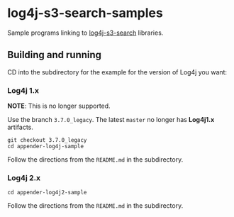 # log4j-s3-search-samples
Sample programs linking to [log4j-s3-search](https://github.com/bluedenim/log4j-s3-search) libraries.

## Building and running
CD into the subdirectory for the example for the version of Log4j you want:

### Log4j 1.x
**NOTE**: This is no longer supported.

Use the branch `3.7.0_legacy`. The latest `master` no longer has **Log4j1.x** artifacts.
```
git checkout 3.7.0_legacy
cd appender-log4j-sample
```

Follow the directions from the `README.md` in the subdirectory.

### Log4j 2.x
```
cd appender-log4j2-sample
```

Follow the directions from the `README.md` in the subdirectory.
